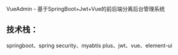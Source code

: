 VueAdmin - 基于SpringBoot+Jwt+Vue的前后端分离后台管理系统

## 技术栈：
springboot、spring security、myabtis plus、jwt、vue、element-ui